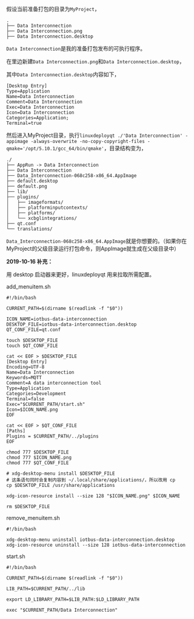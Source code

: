 假设当前准备打包的目录为`MyProject`，

```
.
├── Data Interconnection
├── Data Interconnection.png
├── Data Interconnection.desktop
```

`Data Interconnection`是我的准备打包发布的可执行程序。

在里边新建`Data Interconnection.png`和`Data Interconnection.desktop`，

其中`Data Interconnection.desktop`内容如下，

```
[Desktop Entry]
Type=Application
Name=Data Interconnection
Comment=Data Interconnection
Exec=Data Interconnection
Icon=Data Interconnection
Categories=Application;
Terminal=true
```

然后进入MyProject目录，执行`linuxdeployqt ./'Data Interconnection' -appimage -always-overwrite -no-copy-copyright-files -qmake='/opt/5.10.1/gcc_64/bin/qmake'`，目录结构变为，

```
./
├── AppRun -> Data Interconnection
├── Data Interconnection
├── Data_Interconnection-068c258-x86_64.AppImage
├── default.desktop
├── default.png
├── lib/
├── plugins/
│   ├── imageformats/
│   ├── platforminputcontexts/
│   ├── platforms/
│   └── xcbglintegrations/
├── qt.conf
└── translations/
```

`Data_Interconnection-068c258-x86_64.AppImage`就是你想要的。（如果你在MyProject的父级目录运行打包命令，则AppImage就生成在父级目录中）

**2019-10-16 补充：**

用 desktop 启动器来更好，linuxdeployqt 用来拉取所需配置。

add_menuitem.sh

```shell
#!/bin/bash

CURRENT_PATH=$(dirname $(readlink -f "$0"))

ICON_NAME=iotbus-data-interconnection
DESKTOP_FILE=iotbus-data-interconnection.desktop
QT_CONF_FILE=qt.conf

touch $DESKTOP_FILE
touch $QT_CONF_FILE

cat << EOF > $DESKTOP_FILE
[Desktop Entry]
Encoding=UTF-8
Name=Data Interconnection
Keywords=MQTT
Comment=A data interconnection tool
Type=Application
Categories=Development
Terminal=false
Exec="$CURRENT_PATH/start.sh"
Icon=$ICON_NAME.png
EOF

cat << EOF > $QT_CONF_FILE
[Paths]
Plugins = $CURRENT_PATH/../plugins
EOF

chmod 777 $DESKTOP_FILE
chmod 777 $ICON_NAME.png
chmod 777 $QT_CONF_FILE

# xdg-desktop-menu install $DESKTOP_FILE 
# 这条语句同时会复制内容到 ~/.local/share/applications/，所以改用 cp
cp $DESKTOP_FILE /usr/share/applications

xdg-icon-resource install --size 128 "$ICON_NAME.png" $ICON_NAME

rm $DESKTOP_FILE

```

remove_menuitem.sh

```shell
#!/bin/bash

xdg-desktop-menu uninstall iotbus-data-interconnection.desktop
xdg-icon-resource uninstall --size 128 iotbus-data-interconnection
```

start.sh

```shell
#!/bin/bash

CURRENT_PATH=$(dirname $(readlink -f "$0"))

LIB_PATH=$CURRENT_PATH/../lib

export LD_LIBRARY_PATH=$LIB_PATH:$LD_LIBRARY_PATH

exec "$CURRENT_PATH/Data Interconnection"
```



